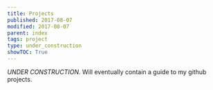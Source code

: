 ```yaml
---
title: Projects
published: 2017-08-07
modified: 2017-08-07
parent: index
tags: project
type: under_construction
showTOC: True
---
```


*UNDER CONSTRUCTION*. Will eventually contain a guide to my github projects.

